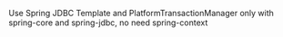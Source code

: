 Use Spring JDBC Template and PlatformTransactionManager only with spring-core and spring-jdbc, no need spring-context
